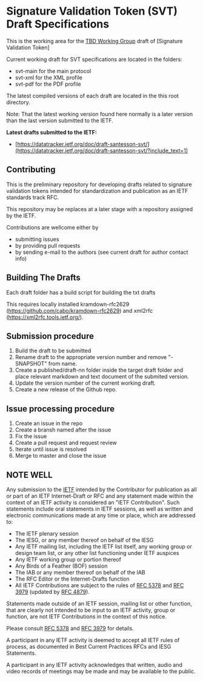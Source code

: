 
Signature Validation Token (SVT) Draft Specifications
=============================

This is the working area for the [TBD Working Group]() draft of [Signature Validation Token]

Current working draft for SVT specifications are located in the folders:

- svt-main for the main protocol
- svt-xml for the XML profile
- svt-pdf for the PDF profile

The latest compiled versions of each draft are located in the this root directory.

Note: That the latest working version found here normally is a later version than the last version submitted to the IETF.

**Latest drafts submitted to the IETF:**

- [https://datatracker.ietf.org/doc/draft-santesson-svt/](https://datatracker.ietf.org/doc/draft-santesson-svt/?include_text=1)


Contributing
------------

This is the preliminary repository for developing drafts related to signature validation tokens intended for standardization and publication as an IETF standards track RFC.

This repository may be replaces at a later stage with a repository assigned by the IETF.

Contributions are wellcome either by

- submitting issues
- by providing pull requests
- by sending e-mail to the authors (see current draft for author contact info)

Building The Drafts
------------------

Each draft folder has a build script for building the txt drafts

This requires locally installed kramdown-rfc2629 (https://github.com/cabo/kramdown-rfc2629)
and xml2rfc (https://xml2rfc.tools.ietf.org/).

Submission procedure
------------------

1. Build the draft to be submitted
2. Rename draft to the appropriate version number and remove "-SNAPSHOT" from name.
3. Create a published/draft-nn folder inside the target draft folder and place relevant markdown and text document of the submited version.
4. Update the version number of the current working draft.
5. Create a new release of the Github repo.


Issue processing procedure
------------------

1. Create an issue in the repo
2. Create a bransh named after the issue
3. Fix the issue
4. Create a pull request and request review
5. Iterate until issue is resolved
5. Merge to master and close the issue


NOTE WELL
---------

Any submission to the [IETF](https://www.ietf.org/) intended by the Contributor
for publication as all or part of an IETF Internet-Draft or RFC and any
statement made within the context of an IETF activity is considered an "IETF
Contribution". Such statements include oral statements in IETF sessions, as
well as written and electronic communications made at any time or place, which
are addressed to:

 * The IETF plenary session
 * The IESG, or any member thereof on behalf of the IESG
 * Any IETF mailing list, including the IETF list itself, any working group
   or design team list, or any other list functioning under IETF auspices
 * Any IETF working group or portion thereof
 * Any Birds of a Feather (BOF) session
 * The IAB or any member thereof on behalf of the IAB
 * The RFC Editor or the Internet-Drafts function
 * All IETF Contributions are subject to the rules of
   [RFC 5378](https://tools.ietf.org/html/rfc5378) and
   [RFC 3979](https://tools.ietf.org/html/rfc3979)
   (updated by [RFC 4879](https://tools.ietf.org/html/rfc4879)).

Statements made outside of an IETF session, mailing list or other function,
that are clearly not intended to be input to an IETF activity, group or
function, are not IETF Contributions in the context of this notice.

Please consult [RFC 5378](https://tools.ietf.org/html/rfc5378) and [RFC
3979](https://tools.ietf.org/html/rfc3979) for details.

A participant in any IETF activity is deemed to accept all IETF rules of
process, as documented in Best Current Practices RFCs and IESG Statements.

A participant in any IETF activity acknowledges that written, audio and video
records of meetings may be made and may be available to the public.
